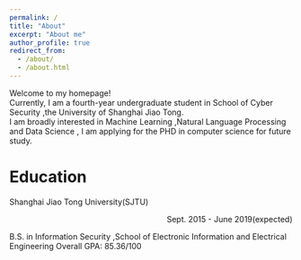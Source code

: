```yaml
---
permalink: /
title: "About"
excerpt: "About me"
author_profile: true
redirect_from: 
  - /about/
  - /about.html
---
```


Welcome to my homepage!   
Currently, I am a fourth-year undergraduate student in School of Cyber Security ,the University of Shanghai Jiao Tong.      
I am broadly interested in Machine Learning ,Natural Language Processing and Data Science , I am applying for the PHD in computer science for future study.


Education
======
<p align="left">Shanghai Jiao Tong University(SJTU)</p><p align="right">Sept. 2015 - June 2019(expected)</p>   
B.S. in Information Security ,School of Electronic Information and Electrical Engineering       
Overall GPA: 85.36/100


